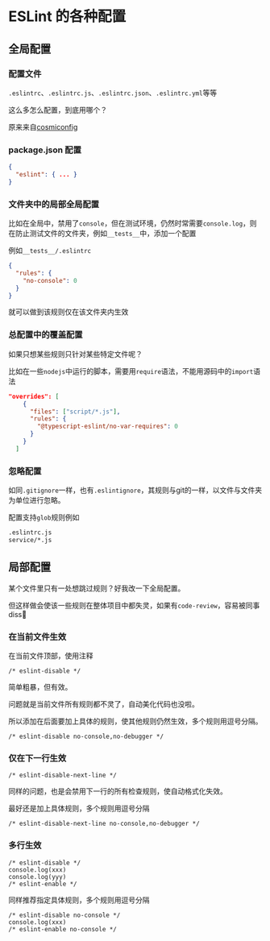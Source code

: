 # ESLint 的各种配置

## 全局配置

### 配置文件

`.eslintrc`、`.eslintrc.js`、`.eslintrc.json`、`.eslintrc.yml`等等

这么多怎么配置，到底用哪个？

原来来自[cosmiconfig](https://www.npmjs.com/package/cosmiconfig)

### package.json 配置

```json
{
  "eslint": { ... }
}
```

### 文件夹中的局部全局配置

比如在全局中，禁用了`console`，但在测试环境，仍然时常需要`console.log`，则在防止测试文件的文件夹，例如`__tests__`中，添加一个配置

例如`__tests__/.eslintrc`

```json
{
  "rules": {
    "no-console": 0
  }
}
```

就可以做到该规则仅在该文件夹内生效

### 总配置中的覆盖配置

如果只想某些规则只针对某些特定文件呢？

比如在一些`nodejs`中运行的脚本，需要用`require`语法，不能用源码中的`import`语法

```json
"overrides": [
    {
      "files": ["script/*.js"],
      "rules": {
        "@typescript-eslint/no-var-requires": 0
      }
    }
  ]
```

### 忽略配置

如同`.gitignore`一样，也有`.eslintignore`，其规则与git的一样，以文件与文件夹为单位进行忽略。

配置支持`glob`规则例如

```txt
.eslintrc.js
service/*.js
```

## 局部配置

某个文件里只有一处想跳过规则？好我改一下全局配置。

但这样做会使该一些规则在整体项目中都失灵，如果有`code-review`，容易被同事diss🙈

### 在当前文件生效

在当前文件顶部，使用注释

```ecmascript
/* eslint-disable */
```

简单粗暴，但有效。

问题就是当前文件所有规则都不灵了，自动美化代码也没啦。

所以添加在后面要加上具体的规则，使其他规则仍然生效，多个规则用逗号分隔。

```ecmascript
/* eslint-disable no-console,no-debugger */
```

### 仅在下一行生效

```ecmascript
/* eslint-disable-next-line */
```

同样的问题，也是会禁用下一行的所有检查规则，使自动格式化失效。

最好还是加上具体规则，多个规则用逗号分隔

```ecmascript
/* eslint-disable-next-line no-console,no-debugger */
```

### 多行生效

```ecmascript
/* eslint-disable */
console.log(xxx)
console.log(yyy)
/* eslint-enable */
```

同样推荐指定具体规则，多个规则用逗号分隔

```ecmascript
/* eslint-disable no-console */
console.log(xxx)
/* eslint-enable no-console */
```

<!-- 
用心计较般般错，退后思量事事宽。
书到用时方恨少，事不经过不知难。
-->
